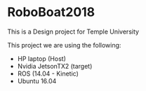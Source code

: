 # RoboBoat2018
This is a Design project for Temple University 

This project we are using the following:
 - HP laptop (Host)
 - Nvidia JetsonTX2 (target) 
 - ROS (14.04 - Kinetic)
 - Ubuntu 16.04
  
  
  
